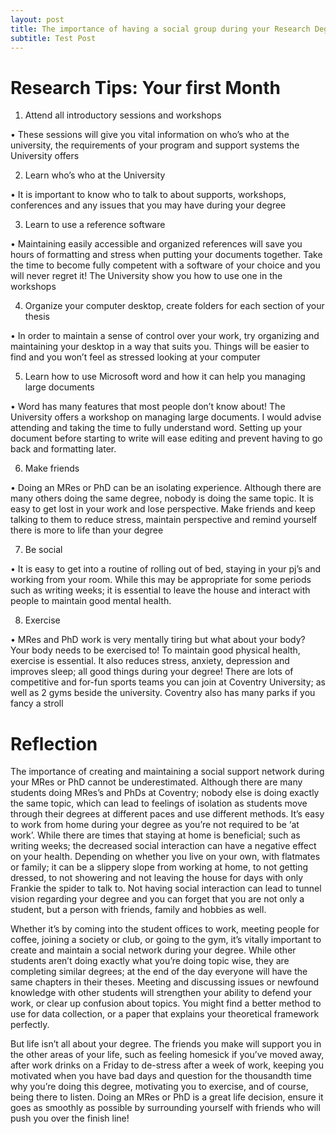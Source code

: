 ```yaml
---
layout: post
title: The importance of having a social group during your Research Degree.
subtitle: Test Post
---
```


# Research Tips: Your first Month


1.	Attend all introductory sessions and workshops

•	These sessions will give you vital information on who’s who at the university, the requirements of your program and support systems the University offers

2.	Learn who’s who at the University

•	It is important to know who to talk to about supports, workshops, conferences and any issues that you may have during your degree

3.	Learn to use a reference software

•	Maintaining easily accessible and organized references will save you hours of formatting and stress when putting your documents together. Take the time to become fully competent with a software of your choice and you will never regret it! The University show you how to use one in  the workshops

4.	Organize your computer desktop, create folders for each section of your thesis

•	In order to maintain a sense of control over your work, try organizing and maintaining your desktop in a way that suits you. Things will be easier to find and you won’t feel as stressed looking at your computer

5.	Learn how to use Microsoft word and how it can help you managing large documents

•	Word has many features that most people don’t know about! The University offers a workshop on managing large documents. I would advise attending and taking the time to fully understand word. Setting up your document before starting to write will ease editing and prevent having to go back and formatting later.

6.	Make friends

•	Doing an MRes or PhD can be an isolating experience. Although there are many others doing the same degree, nobody is doing the same topic. It is easy to get lost in your work and lose perspective. Make friends and keep talking to them to reduce stress, maintain perspective and remind yourself there is more to life than your degree

7.	Be social

•	It is easy to get into a routine of rolling out of bed, staying in your pj’s and working from your room. While this may be appropriate for some periods such as writing weeks; it is essential to leave the house and interact with people to maintain good mental health.

8.	Exercise

•	MRes and PhD work is very mentally tiring but what about your body? Your body needs to be exercised to! To maintain good physical health, exercise is essential. It also reduces stress, anxiety, depression and improves sleep; all good things during your degree! There are lots of competitive and for-fun sports teams you can join at Coventry University; as well as 2 gyms beside the university. Coventry also has many parks if you fancy a stroll



# Reflection
The importance of creating and maintaining a social support network during your MRes or PhD cannot be underestimated. Although there are many students doing MRes’s and PhDs at Coventry; nobody else is doing exactly the same topic, which can lead to feelings of isolation as students move through their degrees at different paces and use different methods. It’s easy to work from home during your degree as you’re not required to be ‘at work’. While there are times that staying at home is beneficial; such as writing weeks; the decreased social interaction can have a negative effect on your health. Depending on whether you live on your own, with flatmates or family; it can be a slippery slope from working at home, to not getting dressed, to not showering and not leaving the house for days with only Frankie the spider to talk to. Not having social interaction can lead to tunnel vision regarding your degree and you can forget that you are not only a student, but a person with friends, family and hobbies as well.

Whether it’s by coming into the student offices to work, meeting people for coffee, joining a society or club, or going to the gym, it’s vitally important to create and maintain a social network during your degree. While other students aren’t doing exactly what you’re doing topic wise, they are completing similar degrees; at the end of the day everyone will have the same chapters in their theses. Meeting and discussing issues or newfound knowledge with other students will strengthen your ability to defend your work, or clear up confusion about topics. You might find a better method to use for data collection, or a paper that explains your theoretical framework perfectly.

But life isn’t all about your degree. The friends you make will support you in the other areas of your life, such as feeling homesick if you’ve moved away, after work drinks on a Friday to de-stress after a week of work, keeping you motivated when you have bad days and question for the thousandth time why you’re doing this degree, motivating you to exercise, and of course, being there to listen. Doing an MRes or PhD is a great life decision, ensure it goes as smoothly as possible by surrounding yourself with friends who will push you over the finish line!
